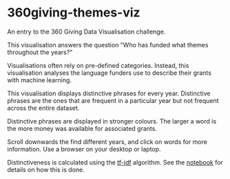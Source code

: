 # 360giving-themes-viz

An entry to the 360 Giving Data Visualisation challenge.

This visualisation answers the question "Who has funded what themes throughout the years?"

Visualisations often rely on pre-defined categories. Instead, this visualisation analyses the language funders use to describe their grants with machine learning.

This visualisation displays distinctive phrases for every year. Distinctive phrases are the ones that are frequent in a particular year but not frequent across the entire dataset.

Distinctive phrases are displayed in stronger colours. The larger a word is the more money was available for associated grants.

Scroll downwards the find different years, and click on words for more information. Use a browser on your desktop or laptop.

Distinctiveness is calculated using the [tf-idf](https://en.wikipedia.org/wiki/Tf–idf) algorithm. See the [notebook](https://github.com/AleksiKnuutila/360giving-themes-viz/blob/master/grants-nlp.ipynb) for details on how this is done.
